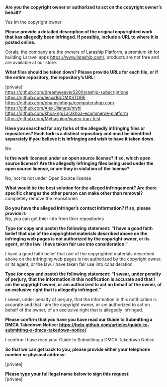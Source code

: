 **Are you the copyright owner or authorized to act on the copyright owner’s behalf?**

Yes Im the copyright owner

**Please provide a detailed description of the original copyrighted work that has allegedly been infringed. If possible, include a URL to where it is posted online.**

Corals, the company are the owners of Laraship Platform, a premium kit for building Laravel apps
https://www.laraship.com/, products are not free and are available at our store.

**What files should be taken down? Please provide URLs for each file, or if the entire repository, the repository’s URL:**

[private]    
https://github.com/dreamweaver220/laraship-subscriptions  
https://github.com/lecxa16/DMXSTORE  
https://github.com/phamvinhnga/computershop.com  
https://github.com/AlexUlianets/myhi  
https://github.com/khoa-ng/Larakhoa-ecommerce-platform  
https://github.com/Myhashing/warex-iran-test

**Have you searched for any forks of the allegedly infringing files or repositories? Each fork is a distinct repository and must be identified separately if you believe it is infringing and wish to have it taken down.**

No

**Is the work licensed under an open source license? If so, which open source license? Are the allegedly infringing files being used under the open source license, or are they in violation of the license?**

No, not its not under Open Source license

**What would be the best solution for the alleged infringement? Are there specific changes the other person can make other than removal?**  
completely remove the repositories

**Do you have the alleged infringer’s contact information? If so, please provide it:**  
No, you can get thier info from thier repositories

**Type (or copy and paste) the following statement: "I have a good faith belief that use of the copyrighted materials described above on the infringing web pages is not authorized by the copyright owner, or its agent, or the law. I have taken fair use into consideration."**

I have a good faith belief that use of the copyrighted materials described above on the infringing web pages is not authorized by the copyright owner, or its agent, or the law. I have taken fair use into consideration.

**Type (or copy and paste) the following statement: "I swear, under penalty of perjury, that the information in this notification is accurate and that I am the copyright owner, or am authorized to act on behalf of the owner, of an exclusive right that is allegedly infringed."**

I swear, under penalty of perjury, that the information in this notification is accurate and that I am the copyright owner, or am authorized to act on behalf of the owner, of an exclusive right that is allegedly infringed.

**Please confirm that you have you have read our Guide to Submitting a DMCA Takedown Notice: https://help.github.com/articles/guide-to-submitting-a-dmca-takedown-notice/**

I confirm I have read your Guide to Submitting a DMCA Takedown Notice

**So that we can get back to you, please provide either your telephone number or physical address:**

[private]

**Please type your full legal name below to sign this request:**  
[private]
